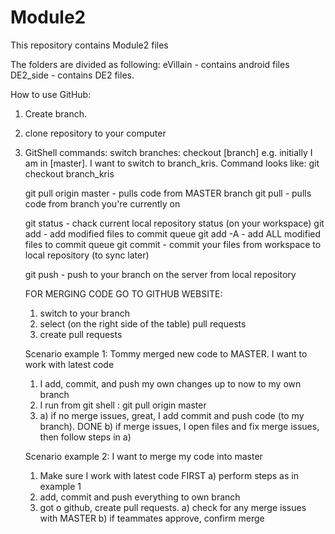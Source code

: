 Module2
=======

This repository contains Module2 files

The folders are divided as following:
eVillain - contains android files
DE2_side - contains DE2 files.


How to use GitHub:

1. Create branch.
2. clone repository to your computer
3. GitShell commands:
	switch branches: checkout [branch]
	e.g. initially I am in [master]. I want to switch to branch_kris. Command looks like: git checkout branch_kris
	
	git pull origin master - pulls code from MASTER branch
	git pull - pulls code from branch you're currently on
	
	git status - chack current local repository status (on your workspace)
	git add - add modified files to commit queue
	git add -A - add ALL modified files to commit queue
	git commit - commit your files from workspace to local repository (to sync later)
	
	git push - push to your branch on the server from local repository
	
	FOR MERGING CODE GO TO GITHUB WEBSITE:
	1) switch to your branch
	2) select (on the right side of the table) pull requests
	3) create pull requests
	
	Scenario example 1:
	Tommy merged new code to MASTER. I want to work with latest code
	
	1) I add, commit, and push my own changes up to now to my own branch
	2) I run from git shell : git pull origin master
	3) 
		a)  if no merge issues, great, I add commit and push code (to my branch). DONE
		b) if merge issues, I open files and fix merge issues, then follow steps in a)
	
	Scenario example 2:
	I want to merge my code into master
	
	1) Make sure I work with latest code FIRST
		a) perform steps as in example 1
	3) add, commit and push everything to own branch
	4) got o github, create pull requests.
		a) check for any merge issues with MASTER
		b) if teammates approve, confirm merge